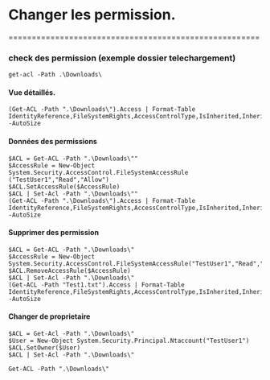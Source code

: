 # Changer les permission.
======================================================


### check des permission (exemple dossier telechargement)

    get-acl -Path .\Downloads\

#### Vue détaillés.

    (Get-ACL -Path ".\Downloads\").Access | Format-Table IdentityReference,FileSystemRights,AccessControlType,IsInherited,InheritanceFlags -AutoSize

#### Données des permissions

    ​$ACL = Get-ACL -Path ".\Downloads\""
    $AccessRule = New-Object System.Security.AccessControl.FileSystemAccessRule ("TestUser1","Read","Allow")
    $ACL.SetAccessRule($AccessRule)
    $ACL | Set-Acl -Path ".\Downloads\"" 
    (Get-ACL -Path ".\Downloads\").Access | Format-Table IdentityReference,FileSystemRights,AccessControlType,IsInherited,InheritanceFlags -AutoSize


#### Supprimer des permission

    $ACL = Get-ACL -Path ".\Downloads\"
    $AccessRule = New-Object System.Security.AccessControl.FileSystemAccessRule("TestUser1","Read","Allow")
    $ACL.RemoveAccessRule($AccessRule)
    $ACL | Set-Acl -Path ".\Downloads\"
    (Get-ACL -Path "Test1.txt").Access | Format-Table IdentityReference,FileSystemRights,AccessControlType,IsInherited,InheritanceFlags -AutoSize

#### Changer de proprietaire

    $ACL = Get-Acl -Path ".\Downloads\"
    $User = New-Object System.Security.Principal.Ntaccount("TestUser1")
    $ACL.SetOwner($User)
    $ACL | Set-Acl -Path ".\Downloads\"

    Get-ACL -Path ".\Downloads\"

